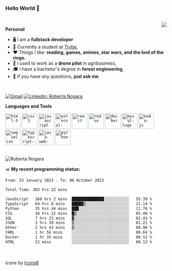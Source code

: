 ### Hello World 👋

<br />

<img align="right" src="https://github.blog/wp-content/uploads/2018/10/46896184-b679fc80-ce30-11e8-88bf-921e9b788f7c.gif?resize=200%2C200"  />

**Personal**
- 🖥️ I am a **fullstack developer**
- 📖 Currently a student at [Trybe](https://www.betrybe.com/),
- ❤️ Things I like: **reading, games, animes, star wars, and the lord of the rings.** 
- 🌾 I used to work as a **drone pilot** in agribusiness,
- 🎓 I have a bachelor's degree in **forest engineering**,
- 💬 If you have any questions, **just ask me**.

<br />

[![Gmail](https://img.icons8.com/neon/96/gmail.png)](mailto:r.nogara.dev@gmail.com)
[![Linkedin: Roberta Nogara](https://img.icons8.com/neon/96/linkedin.png)](https://www.linkedin.com/in/robertanogara/)

**Languages and Tools**  

<code><img width="48" height="48" src="https://img.icons8.com/fluency/48/html-5.png" alt="html-5"/></code>
<code><img width="48" height="48" src="https://img.icons8.com/fluency/48/css3.png" alt="css3"/></code>
<code><img width="48" height="48" src="https://img.icons8.com/fluency/48/javascript.png" alt="javascript"/></code>
<code><img width="48" height="48" src="https://img.icons8.com/external-tal-revivo-color-tal-revivo/48/external-jest-can-collect-code-coverage-information-from-entire-projects-logo-color-tal-revivo.png" alt="external-jest-can-collect-code-coverage-information-from-entire-projects-logo-color-tal-revivo"/></code>
<code><img width="48" height="48" src="https://img.icons8.com/office/40/react.png" alt="react"/></code>
<code><img width="48" height="48" src="https://img.icons8.com/color/48/redux.png" alt="redux"/></code>
<code><img width="48" height="48" src="https://img.icons8.com/fluency/48/docker.png" alt="docker"/></code>
<code><img width="48" height="48" src="https://img.icons8.com/fluency/48/mysql-logo.png" alt="mysql-logo"/></code>
<code><img width="48" height="48" src="https://img.icons8.com/fluency/48/node-js.png" alt="node-js"/></code>
<code><img width="48" height="48" src="https://cdn.icon-icons.com/icons2/2415/PNG/512/sequelize_original_logo_icon_146348.png" alt="sequelize"/></code>
<code><img width="48" height="48" src="https://img.icons8.com/fluency/48/typescript--v2.png" alt="typescript--v2"/></code>
<code><img width="48" height="48" src="https://img.icons8.com/color/48/java-web-token.png" alt="java-web-token"/></code>
<code><img width="48" height="48" src="https://img.icons8.com/fluency/48/python.png" alt="python"/></code>

<br />
<img src="https://github-readme-stats.vercel.app/api?username=rnogara&count_private=true&show_icons=true" alt="Roberta Nogara" />
<br />

📊 **My recent programming status:**
<!--START_SECTION:waka-->

```txt
From: 23 January 2023 - To: 06 October 2023

Total Time: 303 hrs 22 mins

JavaScript   168 hrs 2 mins  ██████████████░░░░░░░░░░░   55.39 %
TypeScript   64 hrs 8 mins   █████▒░░░░░░░░░░░░░░░░░░░   21.14 %
Python       35 hrs 44 mins  ███░░░░░░░░░░░░░░░░░░░░░░   11.78 %
CSS          16 hrs 22 mins  █▒░░░░░░░░░░░░░░░░░░░░░░░   05.40 %
SQL          7 hrs 23 mins   ▓░░░░░░░░░░░░░░░░░░░░░░░░   02.43 %
JSON         3 hrs 39 mins   ▒░░░░░░░░░░░░░░░░░░░░░░░░   01.21 %
Other        2 hrs 43 mins   ▒░░░░░░░░░░░░░░░░░░░░░░░░   00.90 %
YAML         1 hr 56 mins    ░░░░░░░░░░░░░░░░░░░░░░░░░   00.64 %
Docker       1 hr 35 mins    ░░░░░░░░░░░░░░░░░░░░░░░░░   00.52 %
HTML         22 mins         ░░░░░░░░░░░░░░░░░░░░░░░░░   00.12 %
```

<!--END_SECTION:waka-->

<br />
<br />
icons by <a href="https://icons8.com">Icons8</a>
